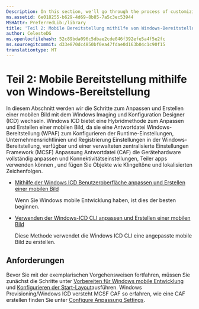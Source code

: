 ```yaml
---
Description: In this section, we'll go through the process of customizing and building a mobile image using the Windows Imaging and Configuration Designer (ICD).
ms.assetid: 6e018255-b629-4d69-8b85-7a5c3ec53944
MSHAttr: PreferredLib:/library
title: 'Teil 2: Mobile Bereitstellung mithilfe von Windows-Bereitstellung'
author: CelesteDG
ms.openlocfilehash: 52c89bda096c5dbae2cde046f392efe5a4f5e2fc
ms.sourcegitcommit: d33e870dc4850bf0ea47fdae0d163b04c1c90f15
translationtype: MT
---
```

# <a name="part-2-mobile-deployment-using-windows-provisioning"></a>Teil 2: Mobile Bereitstellung mithilfe von Windows-Bereitstellung


In diesem Abschnitt werden wir die Schritte zum Anpassen und Erstellen einer mobilen Bild mit dem Windows Imaging und Konfiguration Designer (ICD) wechseln. Windows ICD bietet eine Hybridmethode zum Anpassen und Erstellen einer mobilen Bild, da sie eine Antwortdatei Windows-Bereitstellung (WPAF) zum Konfigurieren der Runtime-Einstellungen, Unternehmensrichtlinien und Registrierung Einstellungen in der Windows-Bereitstellung, verfügbar und einer verwalteten zentralisierte Einstellungen Framework (MCSF) Anpassung Antwortdatei (CAF) die Gerätehardware vollständig anpassen und Konnektivitätseinstellungen, Teiler apps verwenden können , und fügen Sie Objekte wie Klingeltöne und lokalisierten Zeichenfolgen.

-   [Mithilfe der Windows ICD Benutzeroberfläche anpassen und Erstellen einer mobilen Bild](use-the-windows-icd-ui-to-customize-and-build-a-mobile-image.md)

    Wenn Sie Windows mobile Entwicklung haben, ist dies der besten beginnen.

-   [Verwenden der Windows-ICD CLI anpassen und Erstellen einer mobilen Bild](use-the-windows-icd-cli-to-customize-and-build-a-mobile-image.md)

    Diese Methode verwendet die Windows ICD CLI eine angepasste mobile Bild zu erstellen.

## <a name="span-idrequirementsspanspan-idrequirementsspanspan-idrequirementsspanrequirements"></a><span id="Requirements"></span><span id="requirements"></span><span id="REQUIREMENTS"></span>Anforderungen


Bevor Sie mit der exemplarischen Vorgehensweisen fortfahren, müssen Sie zunächst die Schritte unter [Vorbereiten für Windows mobile Entwicklung](preparing-for-windows-mobile-development.md) und [Konfigurieren der Start-Layout](configure-the-start-layout.md)ausführen. Windows Provisioning/Windows ICD versteht MCSF CAF so erfahren, wie eine CAF erstellen finden Sie unter [Configure Anpassung Settings](configure-customization-settings.md).

 

 



